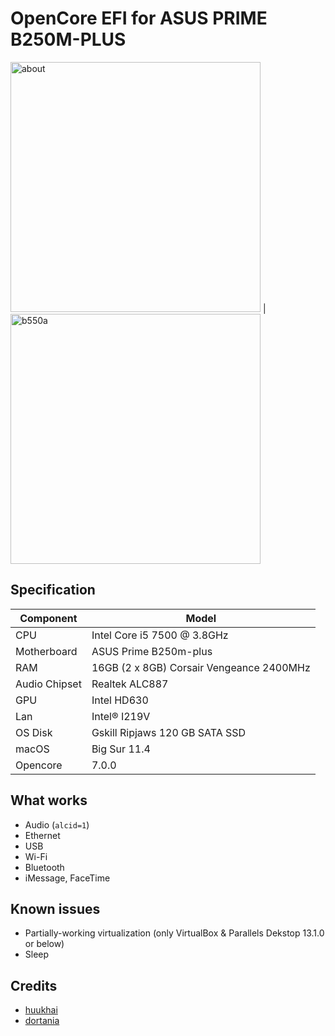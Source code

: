 # OpenCore EFI for ASUS PRIME B250M-PLUS

<img src="https://i.postimg.cc/9MXHYVbG/image.png" alt="about" width="400"/> | <img src="https://dlcdnwebimgs.asus.com/gain/6a02ebf2-faa5-498e-a29d-fa1952422c1e/w800" alt="b550a" width="400"/>

## Specification

| **Component** | **Model** |
| ------------- | --------- |
| CPU | Intel Core i5 7500 @ 3.8GHz |
| Motherboard | ASUS Prime B250m-plus |
| RAM | 16GB (2 x 8GB) Corsair Vengeance 2400MHz |
| Audio Chipset | Realtek ALC887 |
| GPU | Intel HD630 |
| Lan |  Intel® I219V |
| OS Disk | Gskill Ripjaws 120 GB SATA SSD |
| macOS | Big Sur 11.4 |
| Opencore | 7.0.0

## What works

- Audio (`alcid=1`)
- Ethernet
- USB
- Wi-Fi
- Bluetooth
- iMessage, FaceTime

## Known issues

- Partially-working virtualization (only VirtualBox & Parallels Dekstop 13.1.0 or below)
- Sleep

## Credits

- [huukhai](https://github.com/huukhai/hackintosh-rog-b550i)
- [dortania](https://github.com/orgs/dortania/people)
